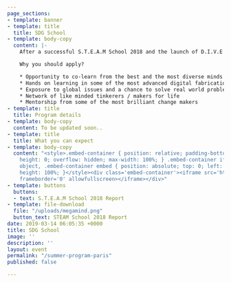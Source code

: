 ```yaml
---
page_sections:
- template: banner
- template: title
  title: SDG School
- template: body-copy
  content: |-
    After a successful S.T.E.A.M School 2018 and the launch of D.I.V.E 2019, we bring to you yet another program to provide a global learning experience, this time in Paris, France. The **Summer Program** in France is a one month long project based program which Maker’s Asylum will be conducting in partnership with CRI, Interdisciplinary Research Center.

    Why you should apply?

    * Opportunity to co-learn from the best and the most diverse minds
    * Hands on learning in some of the most advanced digital fabrication labs
    * Exposure to global issues and a chance to solve real world problems using technology
    * Network of like minded tinkerers / makers for life
    * Mentorship from some of the most brilliant change makers
- template: title
  title: Program details
- template: body-copy
  content: To be updated soon..
- template: title
  title: What you can expect
- template: body-copy
  content: "<style>.embed-container { position: relative; padding-bottom: 56.25%;
    height: 0; overflow: hidden; max-width: 100%; } .embed-container iframe, .embed-container
    object, .embed-container embed { position: absolute; top: 0; left: 0; width: 100%;
    height: 100%; }</style><div class='embed-container'><iframe src='https://www.youtube.com/embed/VglywTOj_rY'
    frameborder='0' allowfullscreen></iframe></div>"
- template: buttons
  buttons:
  - text: S.T.E.A.M School 2018 Report
- template: file-download
  file: "/uploads/megamind.png"
  button_text: STEAM School 2018 Report
date: 2019-03-14 06:05:35 +0000
title: SDG School
image: ''
description: ''
layout: event
permalink: "/summer-program-paris"
published: false

---
```

